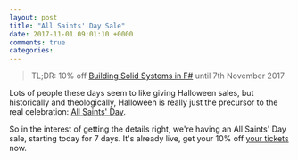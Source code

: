 ```yaml
---
layout: post
title: "All Saints' Day Sale"
date: 2017-11-01 09:01:10 +0000
comments: true
categories:
---
```

> TL;DR: 10% off [Building Solid Systems in F#](/building-solid-systems-in-f-number/) until 7th November 2017

Lots of people these days seem to like giving Halloween sales, but historically and theologically, Halloween is really just the precursor to the real celebration: [All Saints' Day](https://en.wikipedia.org/wiki/All_Saints%27_Day).

So in the interest of getting the details right, we're having an All Saints' Day sale, starting today for 7 days. It's already live, get your 10% off [your tickets](/building-solid-systems-in-f-number/) now.
